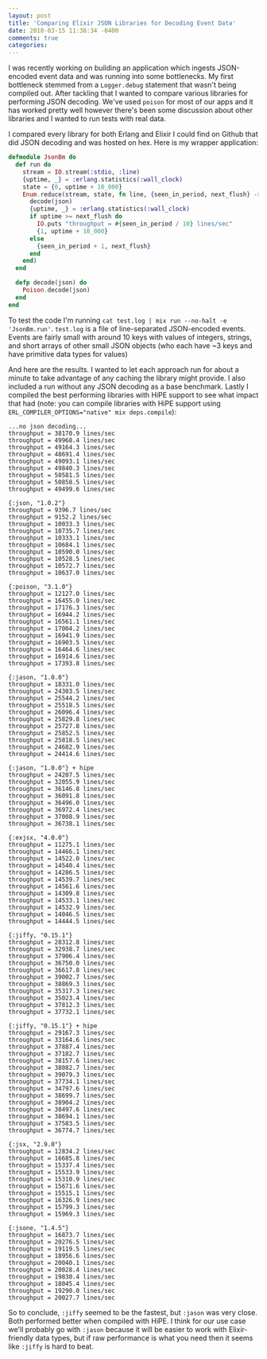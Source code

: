 ```yaml
---
layout: post
title: 'Comparing Elixir JSON Libraries for Decoding Event Data'
date: 2018-03-15 11:38:34 -0400
comments: true
categories:
---
```


I was recently working on building an application which ingests JSON-encoded event data
and was running into some bottlenecks. My first bottleneck stemmed from a `Logger.debug`
statement that wasn't being compiled out. After tackling that I wanted to compare various libraries
for performing JSON decoding. We've used `poison` for most of our apps and it has worked pretty
well however there's been some discussion about other libraries and I wanted to run tests with
real data.

I compared every library for both Erlang and Elixir I could find on Github that did JSON decoding
and was hosted on hex. Here is my wrapper application:

```ex
defmodule JsonBm do
  def run do
    stream = IO.stream(:stdio, :line)
    {uptime, _} = :erlang.statistics(:wall_clock)
    state = {0, uptime + 10_000}
    Enum.reduce(stream, state, fn line, {seen_in_period, next_flush} ->
      decode(json)
      {uptime, _} = :erlang.statistics(:wall_clock)
      if uptime >= next_flush do
        IO.puts "throughput = #{seen_in_period / 10} lines/sec"
        {1, uptime + 10_000}
      else
        {seen_in_period + 1, next_flush}
      end
    end)
  end

  defp decode(json) do
    Poison.decode(json)
  end
end
```

To test the code I'm running `cat test.log | mix run --no-halt -e 'JsonBm.run'`. `test.log` is a file of
line-separated JSON-encoded events. Events are fairly small with around 10 keys with values of integers, strings,
and short arrays of other small JSON objects (who each have ~3 keys and have primitive data types for values)

And here are the results. I wanted to let each approach run for about a minute to take advantage of any caching
the library might provide. I also included a run without any JSON decoding as a base benchmark. Lastly I
compiled the best performing libraries with HiPE support to see what impact that had (note: you can compile
libraries with HiPE support using `ERL_COMPILER_OPTIONS="native" mix deps.compile`):

```
...no json decoding...
throughput = 38170.9 lines/sec
throughput = 49968.4 lines/sec
throughput = 49164.3 lines/sec
throughput = 48691.4 lines/sec
throughput = 49093.1 lines/sec
throughput = 49840.3 lines/sec
throughput = 50581.5 lines/sec
throughput = 50858.5 lines/sec
throughput = 49499.6 lines/sec

{:json, "1.0.2"}
throughput = 9396.7 lines/sec
throughput = 9152.2 lines/sec
throughput = 10033.3 lines/sec
throughput = 10735.7 lines/sec
throughput = 10333.1 lines/sec
throughput = 10684.1 lines/sec
throughput = 10590.0 lines/sec
throughput = 10528.5 lines/sec
throughput = 10572.7 lines/sec
throughput = 10637.0 lines/sec

{:poison, "3.1.0"}
throughput = 12127.0 lines/sec
throughput = 16455.0 lines/sec
throughput = 17176.3 lines/sec
throughput = 16944.2 lines/sec
throughput = 16561.1 lines/sec
throughput = 17004.2 lines/sec
throughput = 16941.9 lines/sec
throughput = 16903.5 lines/sec
throughput = 16464.6 lines/sec
throughput = 16914.6 lines/sec
throughput = 17393.8 lines/sec

{:jason, "1.0.0"}
throughput = 18331.0 lines/sec
throughput = 24303.5 lines/sec
throughput = 25544.2 lines/sec
throughput = 25518.5 lines/sec
throughput = 26096.4 lines/sec
throughput = 25829.8 lines/sec
throughput = 25727.8 lines/sec
throughput = 25852.5 lines/sec
throughput = 25818.5 lines/sec
throughput = 24682.9 lines/sec
throughput = 24414.6 lines/sec

{:jason, "1.0.0"} + hipe
throughput = 24207.5 lines/sec
throughput = 32055.9 lines/sec
throughput = 36146.8 lines/sec
throughput = 36091.8 lines/sec
throughput = 36496.0 lines/sec
throughput = 36972.4 lines/sec
throughput = 37008.9 lines/sec
throughput = 36738.1 lines/sec

{:exjsx, "4.0.0"}
throughput = 11275.1 lines/sec
throughput = 14466.1 lines/sec
throughput = 14522.0 lines/sec
throughput = 14540.4 lines/sec
throughput = 14286.5 lines/sec
throughput = 14539.7 lines/sec
throughput = 14561.6 lines/sec
throughput = 14309.8 lines/sec
throughput = 14533.1 lines/sec
throughput = 14532.9 lines/sec
throughput = 14046.5 lines/sec
throughput = 14444.5 lines/sec

{:jiffy, "0.15.1"}
throughput = 28312.8 lines/sec
throughput = 32938.7 lines/sec
throughput = 37906.4 lines/sec
throughput = 36750.0 lines/sec
throughput = 36617.8 lines/sec
throughput = 39002.7 lines/sec
throughput = 38869.3 lines/sec
throughput = 35317.3 lines/sec
throughput = 35023.4 lines/sec
throughput = 37812.3 lines/sec
throughput = 37732.1 lines/sec

{:jiffy, "0.15.1"} + hipe
throughput = 29167.3 lines/sec
throughput = 33164.6 lines/sec
throughput = 37887.4 lines/sec
throughput = 37182.7 lines/sec
throughput = 38157.6 lines/sec
throughput = 38082.7 lines/sec
throughput = 39079.3 lines/sec
throughput = 37734.1 lines/sec
throughput = 34797.6 lines/sec
throughput = 38699.7 lines/sec
throughput = 38904.2 lines/sec
throughput = 38497.6 lines/sec
throughput = 38694.1 lines/sec
throughput = 37583.5 lines/sec
throughput = 36774.7 lines/sec

{:jsx, "2.9.0"}
throughput = 12834.2 lines/sec
throughput = 16685.8 lines/sec
throughput = 15337.4 lines/sec
throughput = 15533.9 lines/sec
throughput = 15310.9 lines/sec
throughput = 15671.6 lines/sec
throughput = 15515.1 lines/sec
throughput = 16326.9 lines/sec
throughput = 15799.3 lines/sec
throughput = 15969.3 lines/sec

{:jsone, "1.4.5"}
throughput = 16873.7 lines/sec
throughput = 20276.5 lines/sec
throughput = 19119.5 lines/sec
throughput = 18956.6 lines/sec
throughput = 20040.1 lines/sec
throughput = 20028.4 lines/sec
throughput = 19830.4 lines/sec
throughput = 18045.4 lines/sec
throughput = 19290.0 lines/sec
throughput = 20027.7 lines/sec
```

So to conclude, `:jiffy` seemed to be the fastest, but `:jason` was very close. Both performed better when compiled with HiPE.
I think for our use case we'll probably go with `:jason` because it will be easier to work with Elixir-friendly data types,
but if raw performance is what you need then it seems like `:jiffy` is hard to beat.
